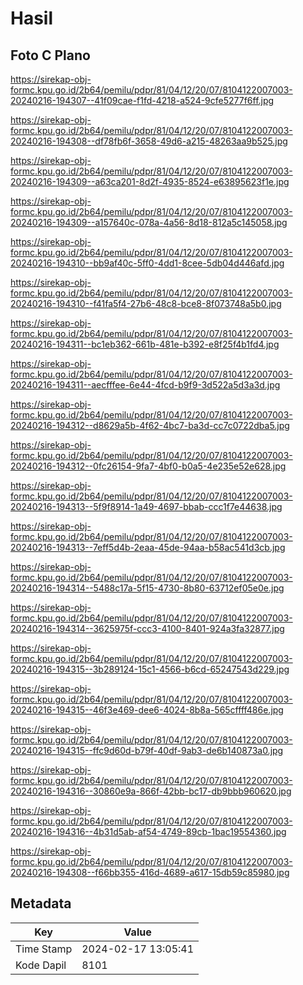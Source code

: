 # Hasil

## Foto C Plano

https://sirekap-obj-formc.kpu.go.id/2b64/pemilu/pdpr/81/04/12/20/07/8104122007003-20240216-194307--41f09cae-f1fd-4218-a524-9cfe5277f6ff.jpg

https://sirekap-obj-formc.kpu.go.id/2b64/pemilu/pdpr/81/04/12/20/07/8104122007003-20240216-194308--df78fb6f-3658-49d6-a215-48263aa9b525.jpg

https://sirekap-obj-formc.kpu.go.id/2b64/pemilu/pdpr/81/04/12/20/07/8104122007003-20240216-194309--a63ca201-8d2f-4935-8524-e63895623f1e.jpg

https://sirekap-obj-formc.kpu.go.id/2b64/pemilu/pdpr/81/04/12/20/07/8104122007003-20240216-194309--a157640c-078a-4a56-8d18-812a5c145058.jpg

https://sirekap-obj-formc.kpu.go.id/2b64/pemilu/pdpr/81/04/12/20/07/8104122007003-20240216-194310--bb9af40c-5ff0-4dd1-8cee-5db04d446afd.jpg

https://sirekap-obj-formc.kpu.go.id/2b64/pemilu/pdpr/81/04/12/20/07/8104122007003-20240216-194310--f41fa5f4-27b6-48c8-bce8-8f073748a5b0.jpg

https://sirekap-obj-formc.kpu.go.id/2b64/pemilu/pdpr/81/04/12/20/07/8104122007003-20240216-194311--bc1eb362-661b-481e-b392-e8f25f4b1fd4.jpg

https://sirekap-obj-formc.kpu.go.id/2b64/pemilu/pdpr/81/04/12/20/07/8104122007003-20240216-194311--aecfffee-6e44-4fcd-b9f9-3d522a5d3a3d.jpg

https://sirekap-obj-formc.kpu.go.id/2b64/pemilu/pdpr/81/04/12/20/07/8104122007003-20240216-194312--d8629a5b-4f62-4bc7-ba3d-cc7c0722dba5.jpg

https://sirekap-obj-formc.kpu.go.id/2b64/pemilu/pdpr/81/04/12/20/07/8104122007003-20240216-194312--0fc26154-9fa7-4bf0-b0a5-4e235e52e628.jpg

https://sirekap-obj-formc.kpu.go.id/2b64/pemilu/pdpr/81/04/12/20/07/8104122007003-20240216-194313--5f9f8914-1a49-4697-bbab-ccc1f7e44638.jpg

https://sirekap-obj-formc.kpu.go.id/2b64/pemilu/pdpr/81/04/12/20/07/8104122007003-20240216-194313--7eff5d4b-2eaa-45de-94aa-b58ac541d3cb.jpg

https://sirekap-obj-formc.kpu.go.id/2b64/pemilu/pdpr/81/04/12/20/07/8104122007003-20240216-194314--5488c17a-5f15-4730-8b80-63712ef05e0e.jpg

https://sirekap-obj-formc.kpu.go.id/2b64/pemilu/pdpr/81/04/12/20/07/8104122007003-20240216-194314--3625975f-ccc3-4100-8401-924a3fa32877.jpg

https://sirekap-obj-formc.kpu.go.id/2b64/pemilu/pdpr/81/04/12/20/07/8104122007003-20240216-194315--3b289124-15c1-4566-b6cd-65247543d229.jpg

https://sirekap-obj-formc.kpu.go.id/2b64/pemilu/pdpr/81/04/12/20/07/8104122007003-20240216-194315--46f3e469-dee6-4024-8b8a-565cffff486e.jpg

https://sirekap-obj-formc.kpu.go.id/2b64/pemilu/pdpr/81/04/12/20/07/8104122007003-20240216-194315--ffc9d60d-b79f-40df-9ab3-de6b140873a0.jpg

https://sirekap-obj-formc.kpu.go.id/2b64/pemilu/pdpr/81/04/12/20/07/8104122007003-20240216-194316--30860e9a-866f-42bb-bc17-db9bbb960620.jpg

https://sirekap-obj-formc.kpu.go.id/2b64/pemilu/pdpr/81/04/12/20/07/8104122007003-20240216-194316--4b31d5ab-af54-4749-89cb-1bac19554360.jpg

https://sirekap-obj-formc.kpu.go.id/2b64/pemilu/pdpr/81/04/12/20/07/8104122007003-20240216-194308--f66bb355-416d-4689-a617-15db59c85980.jpg


## Metadata

| Key        | Value               |
| ---------- | ------------------- |
| Time Stamp | 2024-02-17 13:05:41 |
| Kode Dapil | 8101                |



